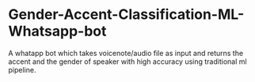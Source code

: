 # Gender-Accent-Classification-ML-Whatsapp-bot
A whatapp bot which takes voicenote/audio file as input and returns the accent and the gender of speaker with high accuracy using traditional ml pipeline.
